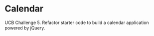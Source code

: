 # Calendar
UCB Challenge 5. Refactor starter code to build a calendar application powered by jQuery.
